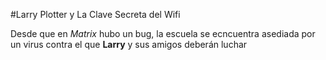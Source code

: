 #Larry Plotter y La Clave Secreta del Wifi

Desde que en *Matrix* hubo un bug, la escuela se ecncuentra asediada por un
virus contra el que **Larry** y sus amigos deberán luchar
